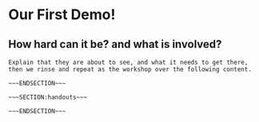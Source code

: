 <!SLIDE>
# Our First Demo! #
## How hard can it be? and what is involved? ##




~~~SECTION:notes~~~
Explain that they are about to see, and what it needs to get there, then we rinse and repeat as the workshop over the following content.

~~~ENDSECTION~~~

~~~SECTION:handouts~~~

~~~ENDSECTION~~~

